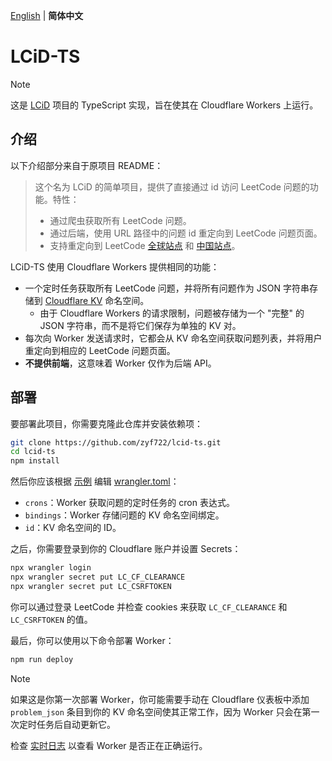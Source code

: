 [English](README.md) | **简体中文**

# LCiD-TS

> [!NOTE]
>
> 这是 [LCiD](https://github.com/bunnyxt/lcid) 项目的 TypeScript 实现，旨在使其在 Cloudflare Workers 上运行。

## 介绍

以下介绍部分来自于原项目 README：

> 这个名为 LCiD 的简单项目，提供了直接通过 id 访问 LeetCode 问题的功能。特性：
>
> - 通过爬虫获取所有 LeetCode 问题。
> - 通过后端，使用 URL 路径中的问题 id 重定向到 LeetCode 问题页面。
> - 支持重定向到 LeetCode [全球站点](https://leetcode.com/problemset/all/) 和 [中国站点](https://leetcode-cn.com/problemset/all/)。

LCiD-TS 使用 Cloudflare Workers 提供相同的功能：
- 一个定时任务获取所有 LeetCode 问题，并将所有问题作为 JSON 字符串存储到 [Cloudflare KV](https://developers.cloudflare.com/kv/) 命名空间。
  - 由于 Cloudflare Workers 的请求限制，问题被存储为一个 "完整" 的 JSON 字符串，而不是将它们保存为单独的 KV 对。
- 每次向 Worker 发送请求时，它都会从 KV 命名空间获取问题列表，并将用户重定向到相应的 LeetCode 问题页面。
- **不提供前端**，这意味着 Worker 仅作为后端 API。

## 部署
要部署此项目，你需要克隆此仓库并安装依赖项：

```bash
git clone https://github.com/zyf722/lcid-ts.git
cd lcid-ts
npm install
```

然后你应该根据 [示例](./wrangler.toml.example) 编辑 [wrangler.toml](./wrangler.toml)：
- `crons`：Worker 获取问题的定时任务的 cron 表达式。
- `bindings`：Worker 存储问题的 KV 命名空间绑定。
- `id`：KV 命名空间的 ID。

之后，你需要登录到你的 Cloudflare 账户并设置 Secrets：

```bash
npx wrangler login
npx wrangler secret put LC_CF_CLEARANCE
npx wrangler secret put LC_CSRFTOKEN
```

你可以通过登录 LeetCode 并检查 cookies 来获取 `LC_CF_CLEARANCE` 和 `LC_CSRFTOKEN` 的值。

最后，你可以使用以下命令部署 Worker：

```bash
npm run deploy
```

> [!NOTE]
>
> 如果这是你第一次部署 Worker，你可能需要手动在 Cloudflare 仪表板中添加 `problem_json` 条目到你的 KV 命名空间使其正常工作，因为 Worker 只会在第一次定时任务后自动更新它。

检查 [实时日志](https://developers.cloudflare.com/workers/observability/logging/real-time-logs/) 以查看 Worker 是否正在正确运行。